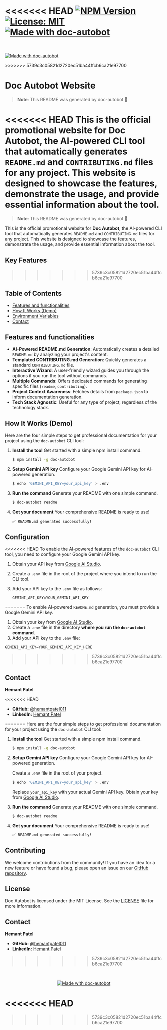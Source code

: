 
<<<<<<< HEAD
[![NPM Version][npm-image]][npm-url]
[![License: MIT][license-image]][license-url]
[![Made with doc-autobot](https://img.shields.io/badge/Made%20with-doc--autobot🤖-green?style=for-the-badge)](https://github.com/hemantpatel011/doc-autobot.git)
=======
<br/>
<p align="left">
  <a href="https://github.com/hemantpatel011/doc-autobot.git">
    <img src="https://img.shields.io/badge/Made%20with-doc--autobot🤖-green?style=for-the-badge" alt="Made with doc-autobot">
  </a>
</p>
>>>>>>> 5739c3c05821d2720ec51ba44ffcb6ca21e97700

# Doc Autobot Website

> **Note**: This README was generated by doc-autobot 🤖

<<<<<<< HEAD
This is the official promotional website for **Doc Autobot**, the AI-powered CLI tool that automatically generates `README.md` and `CONTRIBUTING.md` files for any project. This website is designed to showcase the features, demonstrate the usage, and provide essential information about the tool.
=======
> **Note**: This README was generated by doc-autobot 🤖

This is the official promotional website for **Doc Autobot**, the AI-powered CLI tool that automatically generates `README.md` and `CONTRIBUTING.md` files for any project. This website is designed to showcase the features, demonstrate the usage, and provide essential information about the tool.

## Key Features
>>>>>>> 5739c3c05821d2720ec51ba44ffcb6ca21e97700

## Table of Contents

- [Features and functionalities](#features-and-functionalities)
- [How It Works (Demo)](#how-it-works-demo)
- [Environment Variables](#environment-variables)
- [Contact](#contact)

## Features and functionalities

-   **AI-Powered README.md Generation**: Automatically creates a detailed `README.md` by analyzing your project's content.
-   **Templated CONTRIBUTING.md Generation**: Quickly generates a standard `CONTRIBUTING.md` file.
-   **Interactive Wizard**: A user-friendly wizard guides you through the options if you run the tool without commands.
-   **Multiple Commands**: Offers dedicated commands for generating specific files (`readme`, `contributing`).
-   **Project Context Awareness**: Fetches details from `package.json` to inform documentation generation.
-   **Tech Stack Agnostic**: Useful for any type of project, regardless of the technology stack.

## How It Works (Demo)

Here are the four simple steps to get professional documentation for your project using the `doc-autobot` CLI tool:

1.  **Install the tool**
    Get started with a simple npm install command.
    ```bash
    $ npm install -g doc-autobot
    ```
2.  **Setup Gemini API key**
    Configure your Google Gemini API key for AI-powered generation.
    ```bash
    $ echo 'GEMINI_API_KEY=your_api_key' > .env
    ```
3.  **Run the command**
    Generate your README with one simple command.
    ```bash
    $ doc-autobot readme
    ```
4.  **Get your document**
    Your comprehensive README is ready to use!
    ```bash
    ✅ README.md generated successfully!
    ```

## Configuration

<<<<<<< HEAD
To enable the AI-powered features of the `doc-autobot` CLI tool, you need to configure your Google Gemini API key.

1.  Obtain your API key from [Google AI Studio](https://aistudio.google.com/app/apikey).
2.  Create a `.env` file in the root of the project where you intend to run the CLI tool.
3.  Add your API key to the `.env` file as follows:

    ```
    GEMINI_API_KEY=YOUR_GEMINI_API_KEY
    ```
=======
To enable AI-powered `README.md` generation, you must provide a Google Gemini API key.

1.  Obtain your key from [Google AI Studio](https://aistudio.google.com/app/apikey).
2.  Create a `.env` file in the directory **where you run the `doc-autobot` command**.
3.  Add your API key to the `.env` file:

```
GEMINI_API_KEY=YOUR_GEMINI_API_KEY_HERE
```
>>>>>>> 5739c3c05821d2720ec51ba44ffcb6ca21e97700

## Contact

**Hemant Patel**

<<<<<<< HEAD
-   **GitHub:** [@hemantpatel011](https://github.com/hemantpatel011)
-   **LinkedIn:** [Hemant Patel](https://www.linkedin.com/in/hemant-patel-a67031341/)

=======
Here are the four simple steps to get professional documentation for your project using the `doc-autobot` CLI tool:

1.  **Install the tool**
    Get started with a simple npm install command.
    ```bash
    $ npm install -g doc-autobot
    ```
2.  **Setup Gemini API key**
    Configure your Google Gemini API key for AI-powered generation.<br/>
    
      Create a `.env` file in the root of your project.
    
    ```bash
    $ echo 'GEMINI_API_KEY=your_api_key' > .env
    ```
    Replace `your_api_key` with your actual Gemini API key. Obtain your key from [Google AI Studio](https://aistudio.google.com/app/apikey).
4.  **Run the command**
    Generate your README with one simple command.
    ```bash
    $ doc-autobot readme
    ```
5.  **Get your document**
    Your comprehensive README is ready to use!
    ```bash
    ✅ README.md generated successfully!
    ```

## Contributing

We welcome contributions from the community! If you have an idea for a new feature or have found a bug, please open an issue on our [GitHub repository](https://github.com/hemantpatel011/doc-autobot).

## License

Doc Autobot is licensed under the MIT License. See the [LICENSE](https://github.com/hemantpatel011/doc-autobot/blob/main/LICENSE) file for more information.

## Contact

**Hemant Patel**

-   **GitHub:** [@hemantpatel011](https://github.com/hemantpatel011)
-   **LinkedIn:** [Hemant Patel](https://www.linkedin.com/in/hemant-patel-a67031341/)

>>>>>>> 5739c3c05821d2720ec51ba44ffcb6ca21e97700
<br/>
<p align="center">
  <a href="https://github.com/hemantpatel011/doc-autobot.git">
    <img src="https://img.shields.io/badge/Made%20with-doc--autobot🤖-green?style=for-the-badge" alt="Made with doc-autobot">
  </a>
</p>

[npm-image]: https://img.shields.io/npm/v/doc-autobot.svg?style=for-the-badge&logo=npm
[npm-url]: https://www.npmjs.com/package/doc-autobot
[license-image]: https://img.shields.io/badge/License-MIT-blue.svg?style=for-the-badge
[license-url]: https://opensource.org/licenses/MIT
<<<<<<< HEAD
=======

>>>>>>> 5739c3c05821d2720ec51ba44ffcb6ca21e97700
